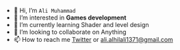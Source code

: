 - 👋 Hi, I’m `Ali Muhammad`
- 👀 I’m interested in **Games development**
- 🌱 I’m currently learning Shader and level design
- 💞️ I’m looking to collaborate on Anything
- 📫 How to reach me [Twitter](https://twitter.com/_atoGames) or ali.alhilali1371@gmail.com

<!---
atoGames/atoGames is a ✨ special ✨ repository because its `README.md` (this file) appears on your GitHub profile.
You can click the Preview link to take a look at your changes.
--->
